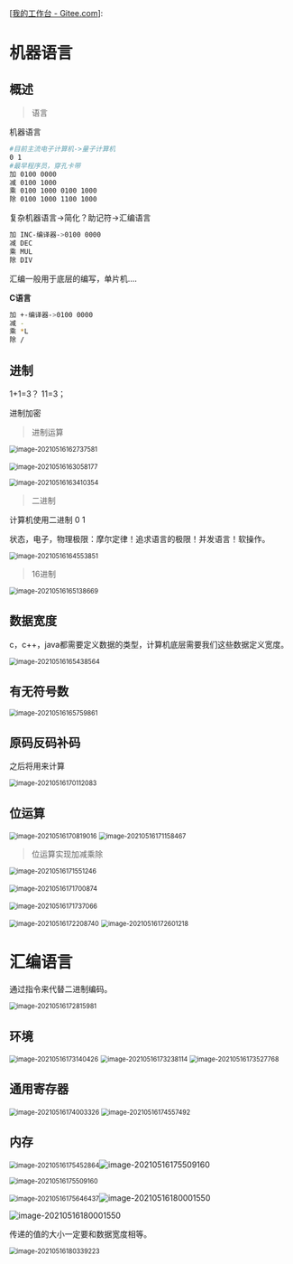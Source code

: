 [[我的工作台 - Gitee.com](https://gitee.com/ma-fu/dashboard/projects)]:



# 机器语言

## 概述

> 语言

机器语言

```bash
#目前主流电子计算机->量子计算机
0 1
#最早程序员，穿孔卡带
加 0100 0000
减 0100 1000
乘 0100 1000 0100 1000
除 0100 1000 1100 1000
```

复杂机器语言->简化？助记符->汇编语言

```bash
加 INC-编译器->0100 0000
减 DEC
乘 MUL
除 DIV
```

汇编一般用于底层的编写，单片机....

**C语言**

```bash
加 +-编译器->0100 0000
减 -
乘 *L
除 /
```



## 进制

1+1=3？ 11=3；

进制加密

> 进制运算

 <img src="https://i.loli.net/2021/05/20/aeAjBF8ESlvgu2w.png" alt="image-20210516162737581" style="zoom:80%;" />

​      <img src="https://i.loli.net/2021/05/20/s2xZSPN9Q73O1yo.png" alt="image-20210516163058177" style="zoom:80%;" /> 

 <img src="https://i.loli.net/2021/05/20/DJIfkAPEWGZzSVv.png" alt="image-20210516163410354" style="zoom:80%;" />

> 二进制

计算机使用二进制 0 1

状态，电子，物理极限：摩尔定律！追求语言的极限！并发语言！软操作。

 <img src="https://i.loli.net/2021/05/20/poQ78sxVDNM5Cme.png" alt="image-20210516164553851" style="zoom:80%;" />



> 16进制

 <img src="https://i.loli.net/2021/05/20/kbwDC7ERpsHTmvq.png" alt="image-20210516165138669" style="zoom:80%;" />

## 数据宽度

c，c++，java都需要定义数据的类型，计算机底层需要我们这些数据定义宽度。

 <img src="https://i.loli.net/2021/05/20/IpGVhsyjM28CTSO.png" alt="image-20210516165438564" style="zoom:80%;" />

## 有无符号数

 <img src="https://i.loli.net/2021/05/20/9pIc6HdSWtoDlzx.png" alt="image-20210516165759861" style="zoom:80%;" />

## 原码反码补码

之后将用来计算

 <img src="https://i.loli.net/2021/05/20/dR3khENCJB8iuLw.png" alt="image-20210516170112083" style="zoom:80%;" />

## 位运算

 <img src="https://i.loli.net/2021/05/20/rGoKvdsz3Xb9w1P.png" alt="image-20210516170819016" style="zoom:80%;" />

 <img src="https://i.loli.net/2021/05/20/q8n1CZ5fedKtRSL.png" alt="image-20210516171158467" style="zoom:80%;" />

> 位运算实现加减乘除

  <img src="https://i.loli.net/2021/05/20/bL7xRCTsWMhBplJ.png" alt="image-20210516171551246" style="zoom:80%;" />

​    <img src="https://i.loli.net/2021/05/20/wLjCoOnvtBeQ8Ub.png" alt="image-20210516171700874" style="zoom:80%;"/>

​    <img src="https://i.loli.net/2021/05/20/5VUcLWaJMqNTynv.png" alt="image-20210516171737066" style="zoom:80%;"/>



 <img src="https://i.loli.net/2021/05/20/9VrBp8ogaTKU7I1.png" alt="image-20210516172208740" style="zoom:80%;"/>

  <img src="https://i.loli.net/2021/05/20/Z79vYtSGCMA48nr.png" alt="image-20210516172601218" style="zoom:80%;" />

# 汇编语言

通过指令来代替二进制编码。

<img src="https://i.loli.net/2021/05/20/cubfiawIVLmlN38.png" alt="image-20210516172815981" style="zoom:80%;" />



##  环境



<img src="https://i.loli.net/2021/05/20/RNUdQstxnT6eEpq.png" alt="image-20210516173140426" style="zoom:80%;" />

 <img src="https://i.loli.net/2021/05/20/ZT4draXERgiBmA3.png" alt="image-20210516173238114" style="zoom:80%;" />

  <img src="https://i.loli.net/2021/05/20/jEvN5fsDWpt2oyI.png" alt="image-20210516173527768" style="zoom:80%;" />



## 通用寄存器

 <img src="https://i.loli.net/2021/05/20/vUHSQLVyDTCoi8F.png" alt="image-20210516174003326" style="zoom:80%;" />



  <img src="https://i.loli.net/2021/05/20/kb92KJedu4fmCjS.png" alt="image-20210516174557492" style="zoom:80%;" />



## 内存

 <img src="https://i.loli.net/2021/05/20/IueF6Ylhz549nxb.png" alt="image-20210516175452864" style="zoom:80%;" />![image-20210516175509160](https://i.loli.net/2021/05/20/JEB6rDUsGpdTxzh.png)

   

 <img src="https://i.loli.net/2021/05/20/JEB6rDUsGpdTxzh.png" alt="image-20210516175509160" style="zoom:80%;"/>



 <img src="https://i.loli.net/2021/05/20/jPAW5y4BT9MhbDC.png" alt="image-20210516175646437" style="zoom:80%;" />![image-20210516180001550](https://i.loli.net/2021/05/20/CIOxzcysTWKEDXj.png)



![image-20210516180001550](https://i.loli.net/2021/05/20/CIOxzcysTWKEDXj.png)

传递的值的大小一定要和数据宽度相等。

 <img src="https://i.loli.net/2021/05/20/zpmKRgi13kuds2y.png" alt="image-20210516180339223" style="zoom:80%;" />